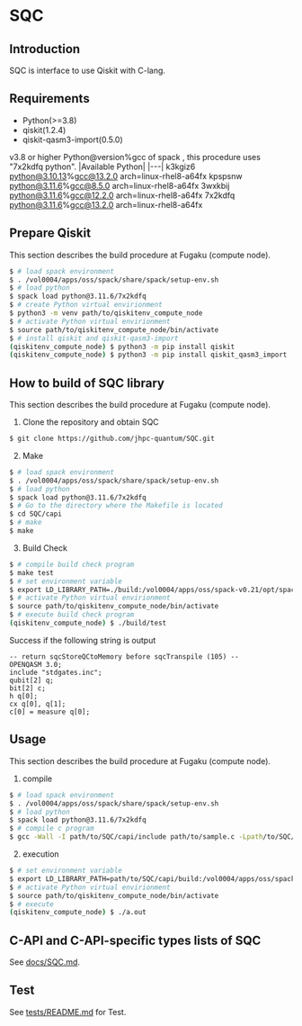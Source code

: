 # SQC

## Introduction
SQC is interface to use Qiskit with C-lang.

## Requirements
- Python(>=3.8)
- qiskit(1.2.4)
- qiskit-qasm3-import(0.5.0)

v3.8 or higher Python@version%gcc of spack , this procedure uses "7x2kdfq python".
|Available Python|
|---|
k3kgiz6 python@3.10.13%gcc@13.2.0 arch=linux-rhel8-a64fx
kpspsnw python@3.11.6%gcc@8.5.0 arch=linux-rhel8-a64fx
3wxkbij python@3.11.6%gcc@12.2.0 arch=linux-rhel8-a64fx
7x2kdfq python@3.11.6%gcc@13.2.0 arch=linux-rhel8-a64fx

## Prepare Qiskit
This section describes the build procedure at Fugaku (compute node).
```bash
$ # load spack environment 
$ . /vol0004/apps/oss/spack/share/spack/setup-env.sh
$ # load python 
$ spack load python@3.11.6/7x2kdfq
$ # create Python virtual envirionment
$ python3 -m venv path/to/qiskitenv_compute_node
$ # activate Python virtual envirionment
$ source path/to/qiskitenv_compute_node/bin/activate
$ # install qiskit and qiskit-qasm3-import
(qiskitenv_compute_node) $ python3 -m pip install qiskit
(qiskitenv_compute_node) $ python3 -m pip install qiskit_qasm3_import
```

## How to build of SQC library
This section describes the build procedure at Fugaku (compute node).

1) Clone the repository and obtain SQC
```bash
$ git clone https://github.com/jhpc-quantum/SQC.git
```

2) Make
```bash
$ # load spack environment 
$ . /vol0004/apps/oss/spack/share/spack/setup-env.sh
$ # load python 
$ spack load python@3.11.6/7x2kdfq
$ # Go to the directory where the Makefile is located
$ cd SQC/capi
$ # make
$ make
```
3) Build Check
```bash
$ # compile build check program
$ make test
$ # set environment variable
$ export LD_LIBRARY_PATH=./build:/vol0004/apps/oss/spack-v0.21/opt/spack/linux-rhel8-a64fx/gcc-13.2.0/python-3.11.6-7x2kdfqu57k7ej5hvkhbz6mjptpqhwuy/lib
$ # activate Python virtual envirionment
$ source path/to/qiskitenv_compute_node/bin/activate
$ # execute build check program
(qiskitenv_compute_node) $ ./build/test
```
Success if the following string is output
```
-- return sqcStoreQCtoMemory before sqcTranspile (105) --
OPENQASM 3.0;
include "stdgates.inc";
qubit[2] q;
bit[2] c;
h q[0];
cx q[0], q[1];
c[0] = measure q[0];
```

## Usage
This section describes the build procedure at Fugaku (compute node).
1) compile
```bash
$ # load spack environment
$ . /vol0004/apps/oss/spack/share/spack/setup-env.sh
$ # load python 
$ spack load python@3.11.6/7x2kdfq 
$ # compile c program
$ gcc -Wall -I path/to/SQC/capi/include path/to/sample.c -Lpath/to/SQC/capi/build -lsqc_api 
```

2) execution 
```bash
$ # set environment variable
$ export LD_LIBRARY_PATH=path/to/SQC/capi/build:/vol0004/apps/oss/spack-v0.21/opt/spack/linux-rhel8-a64fx/gcc-13.2.0/python-3.11.6-7x2kdfqu57k7ej5hvkhbz6mjptpqhwuy/lib
$ # activate Python virtual envirionment
$ source path/to/qiskitenv_compute_node/bin/activate
$ # execute
(qiskitenv_compute_node) $ ./a.out
```

## C-API and C-API-specific types lists of SQC 
See [docs/SQC.md](docs/SQC.md).

## Test
See [tests/README.md](tests/README.md) for Test.